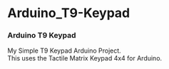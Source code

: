 # Arduino_T9-Keypad
### Arduino T9 Keypad
My Simple T9 Keypad Arduino Project. <br>
This uses the Tactile Matrix Keypad 4x4 for Arduino.
